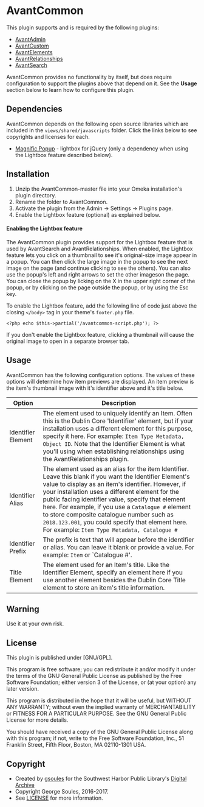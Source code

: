 # AvantCommon

This plugin supports and is required by the following plugins:
 
* [AvantAdmin](https://github.com/gsoules/AvantAdmin)
* [AvantCustom](https://github.com/gsoules/AvantCustom)
* [AvantElements](https://github.com/gsoules/AvantElements)
* [AvantRelationships](https://github.com/gsoules/AvantRelationships)
* [AvantSearch](https://github.com/gsoules/AvantSearch)
 
AvantCommon provides no functionality by itself, but does require configuration to support the plugins above
that depend on it. See the **Usage** section below to learn how to configure this plugin.

## Dependencies
AvantCommon depends on the following open source libraries which are included in the `views/shared/javascripts` folder.
Click the links below to see copyrights and licenses for each.

* [Magnific Popup](https://github.com/dimsemenov/Magnific-Popup/) - lightbox for jQuery (only a dependency when using the Lightbox
feature described below).

## Installation

1. Unzip the AvantCommon-master file into your Omeka installation's plugin directory.
1. Rename the folder to AvantCommon.
1. Activate the plugin from the Admin → Settings → Plugins page.
1. Enable the Lightbox feature (optional) as explained below.

#### Enabling the Lightbox feature

The AvantCommon plugin provides support for the Lightbox feature that is used by AvantSearch and AvantRelationships.
When enabled, the Lightbox feature lets you click on a thumbnail to see it's original-size image appear in a popup. You
can then click the large image in the popup to see the next image on the page (and continue clicking to see the others).
You can also use the popup's left and right arrows to set the other imageson the page. You can close the popup by
 licking on the X in the upper right corner of the popup, or by clicking on the page outside the popup, or by using the Esc key.

To enable the Lightbox feature, add the following line of code just above the closing `</body>` tag in your theme's `footer.php` file.

```
<?php echo $this->partial('/avantcommon-script.php'); ?>
```

 If you don't enable the Lightbox feature, clicking a thumbnail will cause the original image to open in a separate browser tab.

## Usage

AvantCommon has the following configuration options. The values of these options will determine how item previews are displayed.
An item preview is the item's thumbnail image with it's identifier above and it's title below.

Option | Description
--------|------------
Identifier Element |  The element used to uniquely identify an Item. Often this is the Dublin Core 'Identifier' element, but if your installation uses a different element for this purpose, specify it here. For example: `Item Type Metadata, Object ID`. Note that the Identifier Element is what you'll using when establishing relationships using the AvantRelationships plugin.
Identifier Alias | The element used as an alias for the item Identifier. Leave this blank if you want the Identifier Element's value to display as an item's identifier. However, if your installation uses a different element for the public facing identifier value, specify that element here. For example, if you use a `Catalogue #` element to store composite catalogue number such as `2018.123.001`, you could specify that element here. For example: `Item Type Metadata, Catalogue #`
Identifier Prefix | The prefix is text that will appear before the identifier or alias. You can leave it blank or provide a value. For example: `Item` or `Catalogue #'.
Title Element | The element used for an Item's title. Like the Identifier Element, specify an element here if you use another element besides the Dublin Core Title element to store an item's title information.

## Warning

Use it at your own risk.

##  License

This plugin is published under [GNU/GPL].

This program is free software; you can redistribute it and/or modify it under
the terms of the GNU General Public License as published by the Free Software
Foundation; either version 3 of the License, or (at your option) any later
version.

This program is distributed in the hope that it will be useful, but WITHOUT
ANY WARRANTY; without even the implied warranty of MERCHANTABILITY or FITNESS
FOR A PARTICULAR PURPOSE. See the GNU General Public License for more
details.

You should have received a copy of the GNU General Public License along with
this program; if not, write to the Free Software Foundation, Inc.,
51 Franklin Street, Fifth Floor, Boston, MA 02110-1301 USA.

Copyright
---------

* Created by [gsoules](https://github.com/gsoules) for the Southwest Harbor Public Library's [Digital Archive](http://swhplibrary.net/archive)
* Copyright George Soules, 2016-2017.
* See [LICENSE](https://github.com/gsoules/AvantRelationships/blob/master/LICENSE) for more information.

